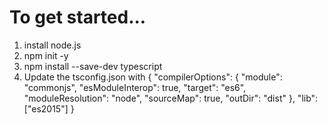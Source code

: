 # To get started...
1. install node.js
2. npm init -y
3. npm install --save-dev typescript
4. Update the tsconfig.json with
{
  "compilerOptions": {
    "module": "commonjs",
    "esModuleInterop": true,
    "target": "es6",
    "moduleResolution": "node",
    "sourceMap": true,
    "outDir": "dist"
  },
  "lib": ["es2015"]
}
